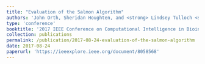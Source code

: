 ```yaml
---
title: "Evaluation of the Salmon Algorithm"
authors: 'John Orth, Sheridan Houghten, and <strong> Lindsey Tulloch <strong>'
type: 'conference'
booktitle: '2017 IEEE Conference on Computational Intelligence in Bioinforma  tics and Computational Biology (CIBCB)'
collection: publications
permalink: /publication/2017-08-24-evaluation-of-the-salmon-algorithm
date: 2017-08-24
paperurl: 'https://ieeexplore.ieee.org/document/8058568'
---
```

